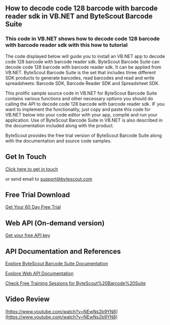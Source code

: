 ## How to decode code 128 barcode with barcode reader sdk in VB.NET and ByteScout Barcode Suite

### This code in VB.NET shows how to decode code 128 barcode with barcode reader sdk with this how to tutorial

The code displayed below will guide you to install an VB.NET app to decode code 128 barcode with barcode reader sdk. ByteScout Barcode Suite can decode code 128 barcode with barcode reader sdk. It can be applied from VB.NET. ByteScout Barcode Suite is the set that includes three different SDK products to generate barcodes, read barcodes and read and write spreadsheets: Barcode SDK, Barcode Reader SDK and Spreadsheet SDK.

This prolific sample source code in VB.NET for ByteScout Barcode Suite contains various functions and other necessary options you should do calling the API to decode code 128 barcode with barcode reader sdk. IF you want to implement the functionality, just copy and paste this code for VB.NET below into your code editor with your app, compile and run your application. Use of ByteScout Barcode Suite in VB.NET is also described in the documentation included along with the product.

ByteScout provides the free trial version of ByteScout Barcode Suite along with the documentation and source code samples.

## Get In Touch

[Click here to get in touch](https://bytescout.zendesk.com/hc/en-us/requests/new?subject=ByteScout%20Barcode%20Suite%20Question)

or send email to [support@bytescout.com](mailto:support@bytescout.com?subject=ByteScout%20Barcode%20Suite%20Question) 

## Free Trial Download

[Get Your 60 Day Free Trial](https://bytescout.com/download/web-installer?utm_source=github-readme)

## Web API (On-demand version)

[Get your free API key](https://pdf.co/documentation/api?utm_source=github-readme)

## API Documentation and References

[Explore ByteScout Barcode Suite Documentation](https://bytescout.com/documentation/index.html?utm_source=github-readme)

[Explore Web API Documentation](https://pdf.co/documentation/api?utm_source=github-readme)

[Check Free Training Sessions for ByteScout%20Barcode%20Suite](https://academy.bytescout.com/)

## Video Review

[https://www.youtube.com/watch?v=NEwNs2b9YN8](https://www.youtube.com/watch?v=NEwNs2b9YN8)